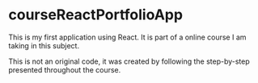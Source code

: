 # courseReactPortfolioApp
This is my first application using React. It is part of a online course I am taking in this subject.

This is not an original code, it was created by following the step-by-step presented throughout  the course.
